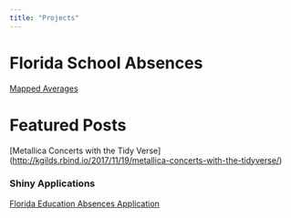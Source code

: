 ```yaml
---
title: "Projects"
---
```



# Florida School Absences

[Mapped Averages](http://kgilds.rbind.io/Mapped/)





# Featured Posts




[Metallica Concerts with the  Tidy Verse] (http://kgilds.rbind.io/2017/11/19/metallica-concerts-with-the-tidyverse/)





### Shiny Applications


[Florida Education Absences Application](https://tidydatabykwg57.shinyapps.io/flabsences/)


